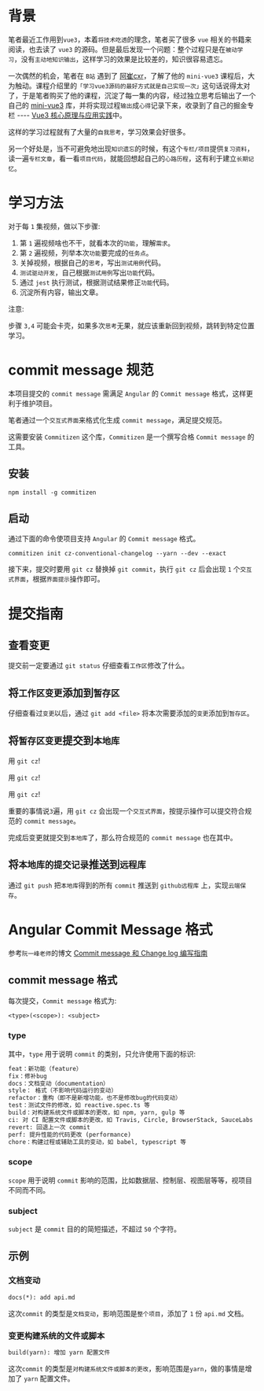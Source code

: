 # 背景

笔者最近工作用到`vue3`，本着`将技术吃透`的理念，笔者买了很多 `vue` 相关的书籍来阅读，也去读了 `vue3` 的源码。但是最后发现一个问题：整个过程只是在`被动学习`，没有`主动地知识输出`，这样学习的效果是比较差的，知识很容易遗忘。


一次偶然的机会，笔者在 `B站` 遇到了 [阿崔cxr](https://github.com/cuixiaorui)，了解了他的 `mini-vue3` 课程后，大为触动。课程介绍里的`「学习vue3源码的最好方式就是自己实现一次」`这句话说得太对了，于是笔者购买了他的课程，沉淀了每一集的内容，经过独立思考后输出了一个自己的 [mini-vue3](https://github.com/ronnycyy/mini-vue3) 库，并将实现过程`输出`成`心得`记录下来，收录到了自己的掘金专栏 ---- [Vue3 核心原理与应用实践](https://juejin.cn/column/7183261591398268988)中。

这样的学习过程就有了大量的`自我思考`，学习效果会好很多。

另一个好处是，当不可避免地出现`知识遗忘`的时候，有这个`专栏/项目`提供`复习资料`，读一遍`专栏文章`，看一看`项目代码`，就能回想起自己的`心路历程`，这有利于建立`长期记忆`。


# 学习方法

对于每 `1` 集视频，做以下步骤:

1. 第 `1` 遍视频啥也不干，就看本次的`功能`，理解`需求`。
2. 第 `2` 遍视频，列举本次`功能`要完成的`任务点`。
3. 关掉视频，根据自己的`思考`，写出`测试用例`代码。
4. `测试驱动开发`，自己根据`测试用例`写出`功能`代码。
5. 通过 `jest` 执行测试，根据测试结果修正`功能`代码。
6. 沉淀所有内容，输出文章。

注意:

步骤 `3,4` 可能会卡壳，如果多次`思考`无果，就应该重新回到视频，跳转到特定位置学习。


# commit message 规范

本项目提交的 `commit message` 需满足 `Angular` 的 `Commit message` 格式，这样更利于维护项目。

笔者通过一个`交互式界面`来格式化生成 `commit message`，满足提交规范。

这需要安装 `Commitizen` 这个库，`Commitizen` 是一个撰写合格 `Commit message` 的工具。


## 安装

```shell
npm install -g commitizen
```

## 启动

通过下面的命令使项目支持 `Angular` 的 `Commit message` 格式。

```shell
commitizen init cz-conventional-changelog --yarn --dev --exact
```

接下来，提交时要用 `git cz` 替换掉 `git commit`，执行 `git cz` 后会出现 `1` 个`交互式界面`，根据`界面提示`操作即可。


# 提交指南

## 查看变更

提交前一定要通过 `git status` 仔细查看`工作区`修改了什么。

## 将`工作区变更`添加到`暂存区`

仔细查看过`变更`以后，通过 `git add <file>` 将本次需要添加的`变更`添加到`暂存区`。

## 将`暂存区变更`提交到`本地库`

用 `git cz`! 

用 `git cz`! 

用 `git cz`!

重要的事情说`3`遍，用 `git cz` 会出现一个`交互式界面`，按提示操作可以提交符合规范的 `commit message`。

完成后变更就提交到`本地库`了，那么符合规范的 `commit message` 也在其中。

## 将`本地库的提交记录`推送到`远程库`

通过 `git push` 把`本地库`得到的所有 `commit` 推送到 `github远程库` 上，实现`云端保存`。

# Angular Commit Message 格式

参考`阮一峰老师`的博文 [Commit message 和 Change log 编写指南](http://www.ruanyifeng.com/blog/2016/01/commit_message_change_log.html)


## commit message 格式

每次提交，`Commit message` 格式为:

```txt
<type>(<scope>): <subject>
```

### type

其中，`type` 用于说明 `commit` 的类别，只允许使用下面的标识:

```txt
feat：新功能（feature）
fix：修补bug
docs：文档变动（documentation）
style： 格式（不影响代码运行的变动）
refactor：重构（即不是新增功能，也不是修改bug的代码变动）
test：测试文件的修改，如 reactive.spec.ts 等
build：对构建系统文件或脚本的更改，如 npm, yarn, gulp 等
ci: 对 CI 配置文件或脚本的更改，如 Travis, Circle, BrowserStack, SauceLabs 等
revert: 回退上一次 commit
perf: 提升性能的代码更改 (performance)
chore：构建过程或辅助工具的变动，如 babel, typescript 等
```

### scope

`scope` 用于说明 `commit` 影响的范围，比如数据层、控制层、视图层等等，视项目不同而不同。


### subject

`subject` 是 `commit` 目的的简短描述，不超过 `50` 个字符。


## 示例

### 文档变动

```txt
docs(*): add api.md
```

这次`commit` 的类型是`文档变动`，影响范围是`整个项目`，添加了 `1` 份 `api.md` 文档。


### 变更构建系统的文件或脚本

```txt
build(yarn): 增加 yarn 配置文件
```
这次`commit` 的类型是`对构建系统文件或脚本的更改`，影响范围是`yarn`，做的事情是增加了 `yarn` 配置文件。
